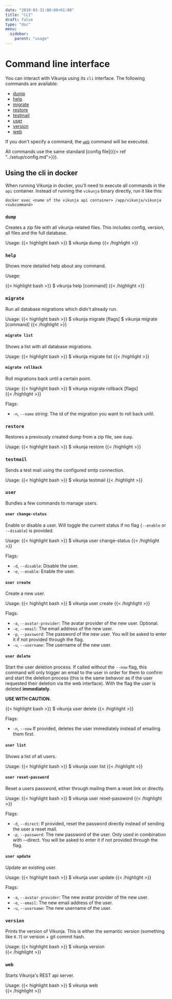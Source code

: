 ```yaml
---
date: "2019-03-31:00:00+01:00"
title: "CLI"
draft: false
type: "doc"
menu:
  sidebar:
    parent: "usage"
---
```


# Command line interface

You can interact with Vikunja using its `cli` interface. 
The following commands are available:

* [dump](#dump)
* [help](#help)
* [migrate](#migrate)
* [restore](#restore)
* [testmail](#testmail)
* [user](#user)
* [version](#version)
* [web](#web)

If you don't specify a command, the [`web`](#web) command will be executed.

All commands use the same standard [config file]({{< ref "../setup/config.md">}}).

## Using the cli in docker

When running Vikunja in docker, you'll need to execute all commands in the `api` container.
Instead of running the `vikunja` binary directly, run it like this:

```
docker exec <name of the vikunja api container> /app/vikunja/vikunja <subcommand>
```

### `dump`

Creates a zip file with all vikunja-related files.
This includes config, version, all files and the full database.

Usage:
{{< highlight bash >}}
$ vikunja dump
{{< /highlight >}}

### `help`

Shows more detailed help about any command.

Usage:

{{< highlight bash >}}
$ vikunja help [command]
{{< /highlight >}}

### `migrate`

Run all database migrations which didn't already run.

Usage:
{{< highlight bash >}}
$ vikunja migrate [flags]
$ vikunja migrate [command]
{{< /highlight >}}

#### `migrate list`

Shows a list with all database migrations.

Usage:
{{< highlight bash >}}
$ vikunja migrate list
{{< /highlight >}}

#### `migrate rollback`

Roll migrations back until a certain point.

Usage:
{{< highlight bash >}}
$ vikunja migrate rollback [flags]    
{{< /highlight >}}

Flags:
* `-n`, `--name` string: The id of the migration you want to roll back until.
 
### `restore`

Restores a previously created dump from a zip file, see `dump`.

Usage:
{{< highlight bash >}}
$ vikunja restore <path to dump zip file>
{{< /highlight >}}

### `testmail`

Sends a test mail using the configured smtp connection.

Usage:
{{< highlight bash >}}
$ vikunja testmail <email to send the test mail to>
{{< /highlight >}}

### `user`

Bundles a few commands to manage users.

#### `user change-status`

Enable or disable a user. Will toggle the current status if no flag (`--enable` or `--disable`) is provided.

Usage:
{{< highlight bash >}}
$ vikunja user change-status <user id> <flags>
{{< /highlight >}}

Flags:
* `-d`, `--disable`: Disable the user.
* `-e`, `--enable`: Enable the user.

#### `user create`

Create a new user.

Usage:
{{< highlight bash >}}
$ vikunja user create <flags>
{{< /highlight >}}

Flags:
* `-a`, `--avatar-provider`: The avatar provider of the new user. Optional.
* `-e`, `--email`: The email address of the new user.
* `-p`, `--password`: The password of the new user. You will be asked to enter it if not provided through the flag.
* `-u`, `--username`: The username of the new user.

#### `user delete`

Start the user deletion process. 
If called without the `--now` flag, this command will only trigger an email to the user in order for them to confirm and start the deletion process (this is the same behavoir as if the user requested their deletion via the web interface).
With the flag the user is deleted **immediately**. 

**USE WITH CAUTION.**

{{< highlight bash >}}
$ vikunja user delete <id> <flags>
{{< /highlight >}}

Flags:
* `-n`, `--now` If provided, deletes the user immediately instead of emailing them first.

#### `user list`

Shows a list of all users.

Usage:
{{< highlight bash >}}
$ vikunja user list
{{< /highlight >}}

#### `user reset-password`

Reset a users password, either through mailing them a reset link or directly.

Usage:
{{< highlight bash >}}
$ vikunja user reset-password <flags>
{{< /highlight >}}

Flags:
* `-d`, `--direct`: If provided, reset the password directly instead of sending the user a reset mail.
* `-p`, `--password`: The new password of the user. Only used in combination with --direct. You will be asked to enter it if not provided through the flag.

#### `user update`

Update an existing user.

Usage:
{{< highlight bash >}}
$ vikunja user update <user id>
{{< /highlight >}}

Flags:
* `-a`, `--avatar-provider`: The new avatar provider of the new user.
* `-e`, `--email`: The new email address of the user.
* `-u`, `--username`: The new username of the user.

### `version`

Prints the version of Vikunja.
This is either the semantic version (something like `0.7`) or version + git commit hash.

Usage:
{{< highlight bash >}}
$ vikunja version    
{{< /highlight >}}

### `web`

Starts Vikunja's REST api server.

Usage:
{{< highlight bash >}}
$ vikunja web    
{{< /highlight >}}

